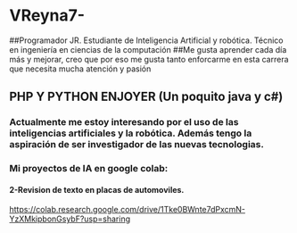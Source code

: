 # VReyna7-

##Programador JR. Estudiante de Inteligencia Artificial y robótica. Técnico en ingeniería en ciencias de la computación 
##Me gusta aprender cada día más y mejorar, creo que por eso me gusta tanto enforcarme en esta carrera que necesita mucha atención y pasión
## PHP Y PYTHON ENJOYER (Un poquito java y c#)

### Actualmente me estoy interesando por el uso de las inteligencias artificiales y la robótica. Además tengo la aspiración de ser investigador de las nuevas tecnologias.
### Mi proyectos de IA en google colab: 

#### 2-Revision de texto en placas de automoviles.
https://colab.research.google.com/drive/1Tke0BWnte7dPxcmN-YzXMkipbonGsybF?usp=sharing
